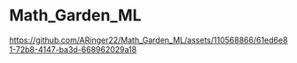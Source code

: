 ﻿# Math_Garden_ML


https://github.com/ARinger22/Math_Garden_ML/assets/110568866/61ed6e81-72b8-4147-ba3d-668962029a18

